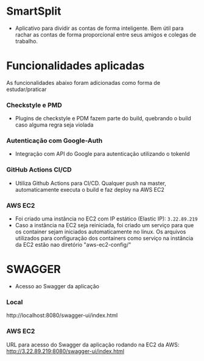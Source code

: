 # SmartSplit
- Aplicativo para dividir as contas de forma inteligente. 
  Bem útil para rachar as contas de forma proporcional 
  entre seus amigos e colegas de trabalho.

# Funcionalidades aplicadas
As funcionalidades abaixo foram adicionadas como forma de estudar/praticar
### Checkstyle e PMD
- Plugins de checkstyle e PDM fazem parte do build, quebrando o build caso alguma regra seja violada
### Autenticação com Google-Auth
- Integração com API do Google para autenticação utilizando o tokenId
### GitHub Actions CI/CD
- Utiliza Github Actions para CI/CD. Qualquer push na master, automaticamente executa o build e faz deploy na AWS EC2
### AWS EC2
- Foi criado uma instância no EC2 com IP estático (Elastic IP): `3.22.89.219`
- Caso a instância na EC2 seja reiniciada, foi criado um serviço para que os container sejam iniciados automaticamente no linux. 
Os arquivos utilizados para configuração dos containers como serviço na instância da EC2 estão nao diretório "aws-ec2-config/"

# SWAGGER
- Acesso ao Swagger da aplicação
### Local
http://localhost:8080/swagger-ui/index.html

### AWS EC2
URL para acesso do Swagger da aplicação rodando na EC2 da AWS:
http://3.22.89.219:8080/swagger-ui/index.html
